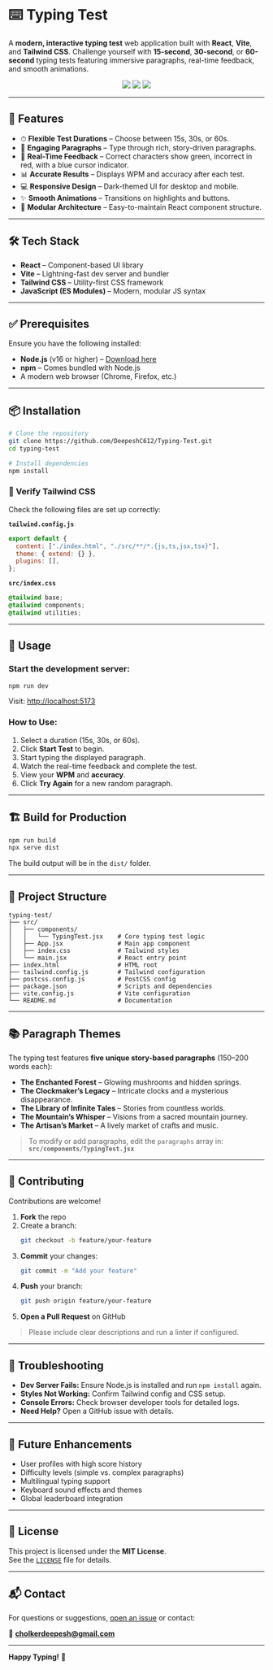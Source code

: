 # ⌨️ Typing Test

A **modern, interactive typing test** web application built with **React**, **Vite**, and **Tailwind CSS**. Challenge yourself with **15-second**, **30-second**, or **60-second** typing tests featuring immersive paragraphs, real-time feedback, and smooth animations.

<div align="center">
  <img src="https://img.shields.io/badge/React-20232a?style=for-the-badge&logo=react&logoColor=61dafb"/>
  <img src="https://img.shields.io/badge/Vite-646cff?style=for-the-badge&logo=vite&logoColor=yellow"/>
  <img src="https://img.shields.io/badge/TailwindCSS-06b6d4?style=for-the-badge&logo=tailwindcss&logoColor=white"/>
</div>

---

## 🚀 Features

- ⏱ **Flexible Test Durations** – Choose between 15s, 30s, or 60s.
- 📖 **Engaging Paragraphs** – Type through rich, story-driven paragraphs.
- 🧠 **Real-Time Feedback** – Correct characters show green, incorrect in red, with a blue cursor indicator.
- 📊 **Accurate Results** – Displays WPM and accuracy after each test.
- 💻 **Responsive Design** – Dark-themed UI for desktop and mobile.
- ✨ **Smooth Animations** – Transitions on highlights and buttons.
- 🧩 **Modular Architecture** – Easy-to-maintain React component structure.

---

## 🛠 Tech Stack

- **React** – Component-based UI library  
- **Vite** – Lightning-fast dev server and bundler  
- **Tailwind CSS** – Utility-first CSS framework  
- **JavaScript (ES Modules)** – Modern, modular JS syntax

---

## ✅ Prerequisites

Ensure you have the following installed:

- **Node.js** (v16 or higher) – [Download here](https://nodejs.org/)
- **npm** – Comes bundled with Node.js
- A modern web browser (Chrome, Firefox, etc.)

---

## 📦 Installation

```bash
# Clone the repository
git clone https://github.com/DeepeshC612/Typing-Test.git
cd typing-test

# Install dependencies
npm install
```

### 🧪 Verify Tailwind CSS

Check the following files are set up correctly:

**`tailwind.config.js`**
```js
export default {
  content: ["./index.html", "./src/**/*.{js,ts,jsx,tsx}"],
  theme: { extend: {} },
  plugins: [],
};
```

**`src/index.css`**
```css
@tailwind base;
@tailwind components;
@tailwind utilities;
```

---

## 🧪 Usage

### Start the development server:

```bash
npm run dev
```

Visit: [http://localhost:5173](http://localhost:5173)

### How to Use:

1. Select a duration (15s, 30s, or 60s).
2. Click **Start Test** to begin.
3. Start typing the displayed paragraph.
4. Watch the real-time feedback and complete the test.
5. View your **WPM** and **accuracy**.
6. Click **Try Again** for a new random paragraph.

---

## 🏗️ Build for Production

```bash
npm run build
npx serve dist
```

The build output will be in the `dist/` folder.

---

## 📁 Project Structure

```
typing-test/
├── src/
│   ├── components/
│   │   └── TypingTest.jsx    # Core typing test logic
│   ├── App.jsx               # Main app component
│   ├── index.css             # Tailwind styles
│   └── main.jsx              # React entry point
├── index.html                # HTML root
├── tailwind.config.js        # Tailwind configuration
├── postcss.config.js         # PostCSS config
├── package.json              # Scripts and dependencies
├── vite.config.js            # Vite configuration
└── README.md                 # Documentation
```

---

## 📚 Paragraph Themes

The typing test features **five unique story-based paragraphs** (150–200 words each):

- **The Enchanted Forest** – Glowing mushrooms and hidden springs.
- **The Clockmaker’s Legacy** – Intricate clocks and a mysterious disappearance.
- **The Library of Infinite Tales** – Stories from countless worlds.
- **The Mountain’s Whisper** – Visions from a sacred mountain journey.
- **The Artisan’s Market** – A lively market of crafts and music.

> To modify or add paragraphs, edit the `paragraphs` array in:
> **`src/components/TypingTest.jsx`**

---

## 🤝 Contributing

Contributions are welcome!

1. **Fork** the repo
2. Create a branch:
   ```bash
   git checkout -b feature/your-feature
   ```
3. **Commit** your changes:
   ```bash
   git commit -m "Add your feature"
   ```
4. **Push** your branch:
   ```bash
   git push origin feature/your-feature
   ```
5. **Open a Pull Request** on GitHub

> Please include clear descriptions and run a linter if configured.

---

## 🧯 Troubleshooting

- **Dev Server Fails:** Ensure Node.js is installed and run `npm install` again.
- **Styles Not Working:** Confirm Tailwind config and CSS setup.
- **Console Errors:** Check browser developer tools for detailed logs.
- **Need Help?** Open a GitHub issue with details.

---

## 🚧 Future Enhancements

- User profiles with high score history  
- Difficulty levels (simple vs. complex paragraphs)  
- Multilingual typing support  
- Keyboard sound effects and themes  
- Global leaderboard integration  

---

## 📄 License

This project is licensed under the **MIT License**.  
See the [`LICENSE`](./LICENSE) file for details.

---

## 📬 Contact

For questions or suggestions, [open an issue](https://github.com/DeepeshC612/Typing-Test/issues) or contact:

📧 **cholkerdeepesh@gmail.com**

---

**Happy Typing!** 🎉